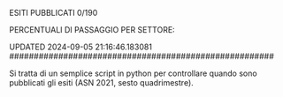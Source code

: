 ESITI PUBBLICATI 0/190 

PERCENTUALI DI PASSAGGIO PER SETTORE:

UPDATED 2024-09-05 21:16:46.183081
###################################################### 

Si tratta di un semplice script in python per controllare quando sono pubblicati gli esiti (ASN 2021, sesto quadrimestre).


